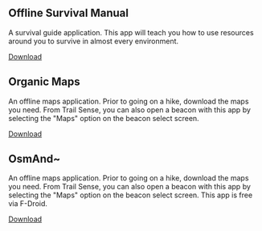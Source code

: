 ## Offline Survival Manual

A survival guide application. This app will teach you how to use resources around you to survive in almost every environment.

[Download](market://details?id=org.ligi.survivalmanual)

## Organic Maps

An offline maps application. Prior to going on a hike, download the maps you need. From Trail Sense, you can also open a beacon with this app by selecting the "Maps" option on the beacon select screen.

[Download](market://details?id=app.organicmaps)

## OsmAnd~

An offline maps application. Prior to going on a hike, download the maps you need. From Trail Sense, you can also open a beacon with this app by selecting the "Maps" option on the beacon select screen. This app is free via F-Droid.

[Download](market://details?id=net.osmand.plus)
